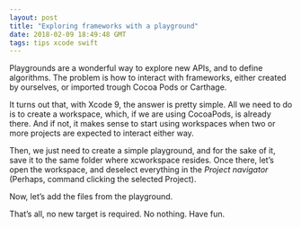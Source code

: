 ```yaml
---
layout: post
title: "Exploring frameworks with a playground"
date: 2018-02-09 18:49:48 GMT
tags: tips xcode swift
---
```


Playgrounds are a wonderful way to explore new APIs, and to define algorithms. The problem is how to interact with frameworks, either created by ourselves, or imported trough Cocoa Pods or Carthage. 

It turns out that, with Xcode 9, the answer is pretty simple. All we need to do is to create a workspace, which, if we are using CocoaPods, is already there. And if not, it makes sense to start using workspaces when two or more projects are expected to interact either way. 

Then, we just need to create a simple playground, and for the sake of it, save it to the same folder where xcworkspace resides. Once there, let’s open the workspace, and deselect everything in the *Project navigator* (Perhaps, command clicking the selected Project). 

Now, let’s add the files from the playground. 

That’s all, no new target is required. No nothing. Have fun.
